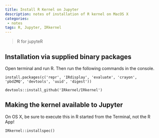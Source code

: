 ```yaml
---
title: Install R Kernel on Jupyter
description: notes of installation of R kernel on MacOS X
categories:
 - notes
tags: R, Jupyter, IRkernel
---
```


> R for jupyteR

## Installation via supplied binary packages

Open terminal and run R. Then run the following commands in the console.

```
install.packages(c('repr', 'IRdisplay', 'evaluate', 'crayon', 'pbdZMQ', 'devtools', 'uuid', 'digest'))

devtools::install_github('IRkernel/IRkernel')
```

## Making the kernel available to Jupyter

On OS X, be sure to execute this in R started from the Terminal, not the R App!

```
IRkernel::installspec()
```